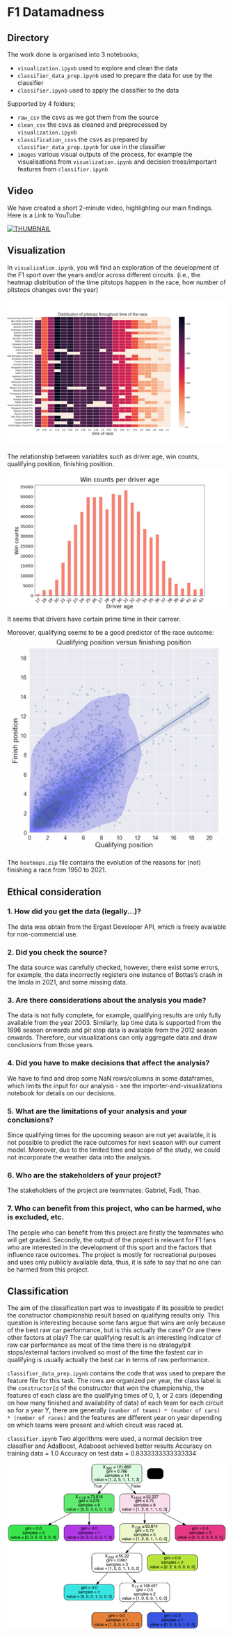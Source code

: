 # F1 Datamadness

## Directory   

The work done is organised into 3 notebooks;
- `visualization.ipynb` used to explore and clean the data
- `classifier_data_prep.ipynb` used to prepare the data for use by the classifier
- `classifier.ipynb` used to apply the classifier to the data

Supported by 4 folders;
- `raw_csv` the csvs as we got them from the source
- `clean_csv` the csvs as cleaned and preprocessed by `visualization.ipynb`
- `classification_csvs` the csvs as prepared by `classifier_data_prep.ipynb` for use in the classifier
- `images` various visual outputs of the process, for example the visualisations from `visualization.ipynb` and decision trees/important features from `classifier.ipynb` 

## Video 

We have created a short 2-minute video, highlighting our main findings. Here is a Link to YouTube:

[![THUMBNAIL](https://img.youtube.com/vi/d8j3hbHltj8/0.jpg)](https://www.youtube.com/watch?v=d8j3hbHltj8)

## Visualization
In `visualization.ipynb`, you will find an exploration of the development of the F1 sport over the years and/or across different circuits.
(i.e., the heatmap distribution of the time pitstops happen in the race, how number of pitstops changes over the year)

![heatmap_pitstop](images/Distribution_of_pitstops.png)

The relationship between variables such as driver age, win counts, qualifying position, finishing position. 
![Wincounts](images/Win_counts_per_age.jpg)
It seems that drivers have certain prime time in their carreer.

Moreover, qualifying seems to be a good predictor of the race outcome:
![Qualifying position versus finisihng position](images/qualifying_finishing.png)

The `heatmaps.zip` file contains the evolution of the reasons for (not) finishing a race from 1950 to 2021.

## Ethical consideration
### 1. How did you get the data (legally...)?

The data was obtain from the Ergast Developer API, which is freely available for 
non-commercial use.

### 2. Did you check the source?

The data source was carefully checked, however, there exist some errors, for example, the data incorrectly registers one instance of Bottas’s crash in the Imola in 2021, and some missing data.

### 3. Are there considerations about the analysis you made?

The data is not fully complete, for example, qualifying results are only fully available from the year 2003. Similarly, lap time data is supported from the 1996 season onwards and pit stop data is available from the 2012 season onwards. Therefore, our visualizations can only aggregate data and draw conclusions from those years.

### 4. Did you have to make decisions that affect the analysis?

We have to find and drop some NaN rows/columns in some dataframes, which limits the input for our analysis - see the importer-and-visualizations notebook for details on our decisions.

### 5. What are the limitations of your analysis and your conclusions?

Since qualifying times for the upcoming season are not yet available, it is not possible to predict the race outcomes for next season with our current model. Moreover, due to the limited time and scope of the study, we could not incorporate the weather data into the analysis.

### 6. Who are the stakeholders of your project?

The stakeholders of the project are teammates: Gabriel, Fadi, Thao.

### 7. Who can benefit from this project, who can be harmed, who is excluded, etc.

The people who can benefit from this project are firstly the teammates who will get graded. Secondly, the output of the project is relevant for F1 fans who are interested in the development of this sport and the factors that influence race outcomes. The project is mostly for recreational purposes and uses only publicly available data, thus, it is safe to say that no one can be harmed from this project.


## Classification
The aim of the classification part was to investigate if its possible to predict the constructor championship 
result based on qualifying results only. This question is interesting because some fans argue that wins are 
only because of the best raw car performance, but is this actually the case? Or are there other factors at play? 
The car qualifying result is an interesting indicator of raw car performance as most of the time there is no 
strategy/pit stops/external factors involved so most of the time the fastest car in qualifying is usually actually the 
best car in terms of raw performance.

`classifier_data_prep.ipynb` contains the code that was used to prepare the feature file for this task. 
The rows are organized per year, the class label is the `constructorId` of the constructor that won the 
championship, the features of each class are the qualifying times of 0, 1, or 2 cars (depending on how many finished and availability of data)
of each team for each circuit so for a year Y, there are generally `(number of teams) * (number of cars) * (number of races)`
and the features are different year on year depending on which teams were present and which circuit was raced at.

`classifier.ipynb` Two algorithms were used, a normal decision tree classifier and AdaBoost, Adaboost achieved better results
Accuracy on training data =  1.0
Accuracy on test data =  0.8333333333333334


![Decision tree of the normal decision tree classifier visualised](images/classification_tree_viz.png)
